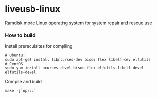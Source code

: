 # liveusb-linux
Ramdisk mode Linux operating system for system repair and rescue use

### How to build

Install prerequisites for compiling

    # Ubuntu:
    sudo apt-get install libncurses-dev bison flex libelf-dev elfutils
    # CentOS
    sudo yum install ncurses-devel bison flex elfutils-libelf-devel elfutils-devel

Compile and build

    make -j`nproc`

